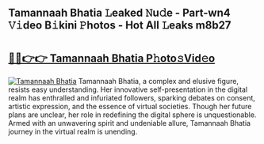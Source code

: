 ## Tamannaah Bhatia 𝙻eaked 𝙽u𝚍e - Part-wn4 𝚅𝚒deo B𝚒kini 𝙿hotos - Hot All 𝙻eaks m8b27

# <h2><a href="http://ld1nol.urlbe.top/?page=Tamannaah+Bhatia">🔗🔗👉👉 Tamannaah Bhatia P𝚑oto𝚜Vid𝚎o</a></h2>

[![Tamannaah Bhatia](https://i.imgur.com/eBuTRDB.gif)](http://ld1nol.urlbe.top/?page=Tamannaah+Bhatia)
Tamannaah Bhatia, a complex and elusive figure, resists easy understanding. Her innovative self-presentation in the digital realm has enthralled and infuriated followers, sparking debates on consent, artistic expression, and the essence of virtual societies. Though her future plans are unclear, her role in redefining the digital sphere is unquestionable. Armed with an unwavering spirit and undeniable allure, Tamannaah Bhatia journey in the virtual realm is unending.
